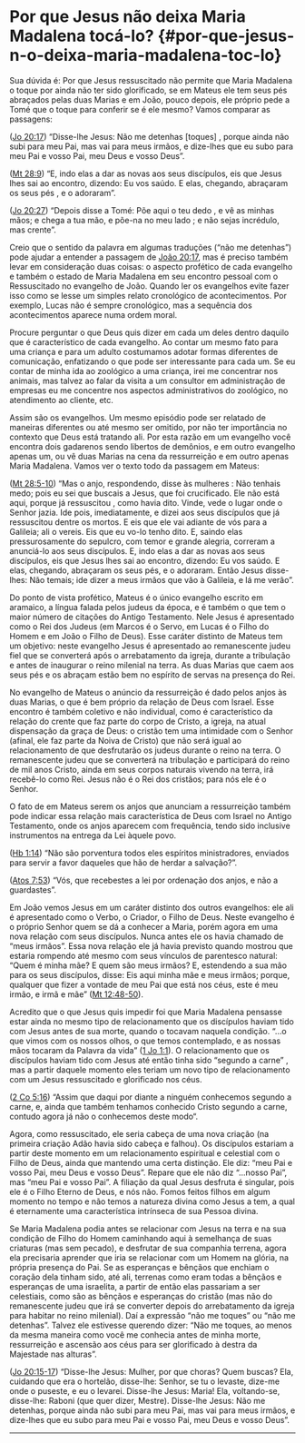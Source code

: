 # Por que Jesus não deixa Maria Madalena tocá-lo? {#por-que-jesus-n-o-deixa-maria-madalena-toc-lo}

Sua dúvida é: Por que Jesus ressuscitado não permite que Maria Madalena o toque por ainda não ter sido glorificado, se em Mateus ele tem seus pés abraçados pelas duas Marias e em João, pouco depois, ele próprio pede a Tomé que o toque para conferir se é ele mesmo? Vamos comparar as passagens:

([Jo 20:17](http://bibliaonline.com.br/acf/jo/20/17)) “Disse-lhe Jesus: Não me detenhas [toques] , porque ainda não subi para meu Pai, mas vai para meus irmãos, e dize-lhes que eu subo para meu Pai e vosso Pai, meu Deus e vosso Deus”.

([Mt 28:9](http://bibliaonline.com.br/acf/mt/28/9)) “E, indo elas a dar as novas aos seus discípulos, eis que Jesus lhes sai ao encontro, dizendo: Eu vos saúdo. E elas, chegando, abraçaram os seus pés , e o adoraram”.

([Jo 20:27](http://bibliaonline.com.br/acf/jo/20/27)) “Depois disse a Tomé: Põe aqui o teu dedo , e vê as minhas mãos; e chega a tua mão, e põe-na no meu lado ; e não sejas incrédulo, mas crente”.

Creio que o sentido da palavra em algumas traduções (“não me detenhas”) pode ajudar a entender a passagem de [João 20:17](http://bibliaonline.com.br/acf/jo/20/17), mas é preciso também levar em consideração duas coisas: o aspecto profético de cada evangelho e também o estado de Maria Madalena em seu encontro pessoal com o Ressuscitado no evangelho de João. Quando ler os evangelhos evite fazer isso como se lesse um simples relato cronológico de acontecimentos. Por exemplo, Lucas não é sempre cronológico, mas a sequência dos acontecimentos aparece numa ordem moral.

Procure perguntar o que Deus quis dizer em cada um deles dentro daquilo que é característico de cada evangelho. Ao contar um mesmo fato para uma criança e para um adulto costumamos adotar formas diferentes de comunicação, enfatizando o que pode ser interessante para cada um. Se eu contar de minha ida ao zoológico a uma criança, irei me concentrar nos animais, mas talvez ao falar da visita a um consultor em administração de empresas eu me concentre nos aspectos administrativos do zoológico, no atendimento ao cliente, etc.

Assim são os evangelhos. Um mesmo episódio pode ser relatado de maneiras diferentes ou até mesmo ser omitido, por não ter importância no contexto que Deus está tratando ali. Por esta razão em um evangelho você encontra dois gadarenos sendo libertos de demônios, e em outro evangelho apenas um, ou vê duas Marias na cena da ressurreição e em outro apenas Maria Madalena. Vamos ver o texto todo da passagem em Mateus:

([Mt 28:5-10](http://bibliaonline.com.br/acf/mt/28/5-10)) “Mas o anjo, respondendo, disse às mulheres : Não tenhais medo; pois eu sei que buscais a Jesus, que foi crucificado. Ele não está aqui, porque já ressuscitou , como havia dito. Vinde, vede o lugar onde o Senhor jazia. Ide pois, imediatamente, e dizei aos seus discípulos que já ressuscitou dentre os mortos. E eis que ele vai adiante de vós para a Galileia; ali o vereis. Eis que eu vo-lo tenho dito. E, saindo elas pressurosamente do sepulcro, com temor e grande alegria, correram a anunciá-lo aos seus discípulos. E, indo elas a dar as novas aos seus discípulos, eis que Jesus lhes sai ao encontro, dizendo: Eu vos saúdo. E elas, chegando, abraçaram os seus pés, e o adoraram. Então Jesus disse-lhes: Não temais; ide dizer a meus irmãos que vão à Galileia, e lá me verão”.

Do ponto de vista profético, Mateus é o único evangelho escrito em aramaico, a língua falada pelos judeus da época, e é também o que tem o maior número de citações do Antigo Testamento. Nele Jesus é apresentado como o Rei dos Judeus (em Marcos é o Servo, em Lucas é o Filho do Homem e em João o Filho de Deus). Esse caráter distinto de Mateus tem um objetivo: neste evangelho Jesus é apresentado ao remanescente judeu fiel que se converterá após o arrebatamento da igreja, durante a tribulação e antes de inaugurar o reino milenial na terra. As duas Marias que caem aos seus pés e os abraçam estão bem no espírito de servas na presença do Rei.

No evangelho de Mateus o anúncio da ressurreição é dado pelos anjos às duas Marias, o que é bem próprio da relação de Deus com Israel. Esse encontro é também coletivo e não individual, como é característico da relação do crente que faz parte do corpo de Cristo, a igreja, na atual dispensação da graça de Deus: o cristão tem uma intimidade com o Senhor (afinal, ele faz parte da Noiva de Cristo) que não será igual ao relacionamento de que desfrutarão os judeus durante o reino na terra. O remanescente judeu que se converterá na tribulação e participará do reino de mil anos Cristo, ainda em seus corpos naturais vivendo na terra, irá recebê-lo como Rei. Jesus não é o Rei dos cristãos; para nós ele é o Senhor.

O fato de em Mateus serem os anjos que anunciam a ressurreição também pode indicar essa relação mais característica de Deus com Israel no Antigo Testamento, onde os anjos aparecem com frequência, tendo sido inclusive instrumentos na entrega da Lei àquele povo.

([Hb 1:14](http://bibliaonline.com.br/acf/hb/1/14)) “Não são porventura todos eles espíritos ministradores, enviados para servir a favor daqueles que hão de herdar a salvação?”.

([Atos 7:53](http://bibliaonline.com.br/acf/atos/7/53)) “Vós, que recebestes a lei por ordenação dos anjos, e não a guardastes”.

Em João vemos Jesus em um caráter distinto dos outros evangelhos: ele ali é apresentado como o Verbo, o Criador, o Filho de Deus. Neste evangelho é o próprio Senhor quem se dá a conhecer a Maria, porém agora em uma nova relação com seus discípulos. Nunca antes ele os havia chamado de “meus irmãos”. Essa nova relação ele já havia previsto quando mostrou que estaria rompendo até mesmo com seus vínculos de parentesco natural: “Quem é minha mãe? E quem são meus irmãos? E, estendendo a sua mão para os seus discípulos, disse: Eis aqui minha mãe e meus irmãos; porque, qualquer que fizer a vontade de meu Pai que está nos céus, este é meu irmão, e irmã e mãe” ([Mt 12:48-50](http://bibliaonline.com.br/acf/mt/12/48-50)).

Acredito que o que Jesus quis impedir foi que Maria Madalena pensasse estar ainda no mesmo tipo de relacionamento que os discípulos haviam tido com Jesus antes de sua morte, quando o tocavam naquela condição. “...o que vimos com os nossos olhos, o que temos contemplado, e as nossas mãos tocaram da Palavra da vida” ([1 Jo 1:1](http://bibliaonline.com.br/acf/1jo/1/1)). O relacionamento que os discípulos haviam tido com Jesus até então tinha sido “segundo a carne” , mas a partir daquele momento eles teriam um novo tipo de relacionamento com um Jesus ressuscitado e glorificado nos céus.

([2 Co 5:16](http://bibliaonline.com.br/acf/2co/5/16)) “Assim que daqui por diante a ninguém conhecemos segundo a carne, e, ainda que também tenhamos conhecido Cristo segundo a carne, contudo agora já não o conhecemos deste modo“.

Agora, como ressuscitado, ele seria cabeça de uma nova criação (na primeira criação Adão havia sido cabeça e falhou). Os discípulos estariam a partir deste momento em um relacionamento espiritual e celestial com o Filho de Deus, ainda que mantendo uma certa distinção. Ele diz: “meu Pai e vosso Pai, meu Deus e vosso Deus”. Repare que ele não diz “...nosso Pai”, mas “meu Pai e vosso Pai”. A filiação da qual Jesus desfruta é singular, pois ele é o Filho Eterno de Deus, e nós não. Fomos feitos filhos em algum momento no tempo e não temos a natureza divina como Jesus a tem, a qual é eternamente uma característica intrínseca de sua Pessoa divina.

Se Maria Madalena podia antes se relacionar com Jesus na terra e na sua condição de Filho do Homem caminhando aqui à semelhança de suas criaturas (mas sem pecado), e desfrutar de sua companhia terrena, agora ela precisaria aprender que iria se relacionar com um Homem na glória, na própria presença do Pai. Se as esperanças e bênçãos que enchiam o coração dela tinham sido, até ali, terrenas como eram todas a bênçãos e esperanças de uma israelita, a partir de então elas passariam a ser celestiais, como são as bênçãos e esperanças do cristão (mas não do remanescente judeu que irá se converter depois do arrebatamento da igreja para habitar no reino milenial). Daí a expressão “não me toques” ou “não me detenhas”. Talvez ele estivesse querendo dizer: “Não me toques, ao menos da mesma maneira como você me conhecia antes de minha morte, ressurreição e ascensão aos céus para ser glorificado à destra da Majestade nas alturas”.

([Jo 20:15-17](http://bibliaonline.com.br/acf/jo/20/15-17)) “Disse-lhe Jesus: Mulher, por que choras? Quem buscas? Ela, cuidando que era o hortelão, disse-lhe: Senhor, se tu o levaste, dize-me onde o puseste, e eu o levarei. Disse-lhe Jesus: Maria! Ela, voltando-se, disse-lhe: Raboni (que quer dizer, Mestre). Disse-lhe Jesus: Não me detenhas, porque ainda não subi para meu Pai, mas vai para meus irmãos, e dize-lhes que eu subo para meu Pai e vosso Pai, meu Deus e vosso Deus”.

*****